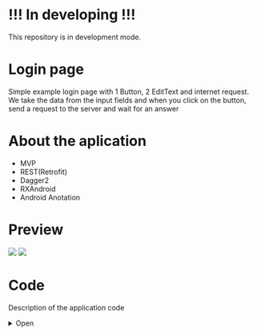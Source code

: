 # !!! In developing !!!
This repository is in development mode.

# Login page
Simple example login page with 1 Button, 2 EditText and internet request. 
We take the data from the input fields and when you click on the button, send a request to the server and wait for an answer

# About the aplication
 - MVP
 - REST(Retrofit)
 - Dagger2
 - RXAndroid
 - Android Anotation

# Preview
![](http://media.giphy.com/media/5b9xDSw5DBiGBGwRak/giphy.gif) ![](http://media.giphy.com/media/4VXZfmSXGJAiC3wsZb/giphy.gif)

# Code
Description of the application code
<details><summary>Open</summary>
<p>

## Manifest
In the [`Manifest`](https://github.com/GssGuru/Login-Normal/blob/master/app/src/main/AndroidManifest.xml) add permission on the Internet and initialize MyApp.class. Read the comments in the code

## gradle
In the [`gradle`](https://github.com/GssGuru/Login-Normal/blob/master/app/build.gradle) add only dependencies on the Internet, ButterKnife , Moxy(MVP) and library for work with image. Read the comments in the code

## Aplication code
[`Aplication code`](https://github.com/GssGuru/Login-Normal/tree/master/app/src/main/java/gss/guru/loginnormal) - is the code with the mechanics of the application.
Carefully read the code comments.

To make our code more flexible we apply the MVP architectural pattern. Divide application into parts:
- [`model`](https://github.com/GssGuru/Login-Normal/tree/master/app/src/main/java/gss/guru/loginnormal/model) - here we will work with the business logic of the application
- [`ui`](https://github.com/GssGuru/Login-Normal/tree/master/app/src/main/java/gss/guru/loginnormal/ui) - here we will work with the UI "View-Presenter"
- [`utils`](https://github.com/GssGuru/Login-Normal/tree/master/app/src/main/java/gss/guru/loginnormal/utils) - here we will store our utilities
- [`MyApp.class`](https://github.com/GssGuru/Login-Normal/blob/master/app/src/main/java/gss/guru/loginnormal/MyApp.java) - root class in the application. Used for various flexible solutions and getting the context and any place of application

Package [`model`](https://github.com/GssGuru/Login-Normal/tree/master/app/src/main/java/gss/guru/loginnormal/model). Divide package into parts:
- [`interactors`](https://github.com/GssGuru/Login-Normal/tree/master/app/src/main/java/gss/guru/loginnormal/model/interactors) - Here we will work with entities.
- [`repositories`](https://github.com/GssGuru/Login-Normal/tree/master/app/src/main/java/gss/guru/loginnormal/model/repository) - here we work only with data. We take and place them in the database, internal storage or work with Internet requests

Package [`ui`](https://github.com/GssGuru/Login-Normal/tree/master/app/src/main/java/gss/guru/loginnormal/ui). Divide package into parts:
- [`login`](https://github.com/GssGuru/Login-Normal/tree/master/app/src/main/java/gss/guru/loginnormal/ui/login)
- [`utils`](https://github.com/GssGuru/Login-Normal/tree/master/app/src/main/java/gss/guru/loginnormal/ui/utils) - our utilities that only work with UI elements
- [`BaseView.java`](https://github.com/GssGuru/Login-Normal/blob/master/app/src/main/java/gss/guru/loginnormal/ui/BaseView.java) - our utilities that only work with UI elements

Package [`login`](https://github.com/GssGuru/Login-Normal/tree/master/app/src/main/java/gss/guru/loginnormal/ui/login). Divide package into parts:
- [`LoginActivity.java`](https://github.com/GssGuru/Login-Normal/blob/master/app/src/main/java/gss/guru/loginnormal/ui/login/LoginActivity.java)
- [`LoginActivityPresenter.java`](https://github.com/GssGuru/Login-Normal/blob/master/app/src/main/java/gss/guru/loginnormal/ui/login/LoginPresenter.java)
- [`LoginActivityView.java`](https://github.com/GssGuru/Login-Normal/blob/master/app/src/main/java/gss/guru/loginnormal/ui/login/LoginPresenterView.java)

## Resources code
[`Res folder.`](https://github.com/GssGuru/Login-Normal/tree/master/app/src/main/res) Change only Application Name

</p>
</details>

